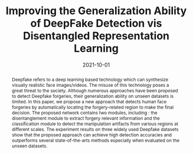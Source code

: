 ---
# 论文完整标题
title: 'Improving the Generalization Ability of DeepFake Detection vis Disentangled Representation Learning'

# 论文作者，此处仅需填写本实验室成员（包括王老师）即可，使用中文姓名
authors:
  - 胡嘉尚
  - 王士林

# 论文发表时间，年-月-日，大致即可
date: '2021-10-01'

# 论文类型， 可选：conference, journal
publication_types: ['conference']

# 会议/期刊名称及缩写
publication: In *Proceedings of IEEE International Conference on Image Processing 2021*
publication_short: In *ICIP 2021*

# 论文摘要，不要有换行
abstract: "Deepfake refers to a deep learning based technology which can synthesize visually realistic face images/videos. The misuse of this technology poses a great threat to the society. Although numerous approaches have been proposed to detect Deepfake forgeries, their generalization ability on unseen datasets is limited. In this paper, we propose a new approach that detects human face forgeries by automatically locating the forgery-related region to make the final decision. The proposed network contains two modules, including : the disentanglement module to extract forgery relevant information and the classification module to detect the manipulation artifacts from various regions at different scales. The experiment results on three widely used Deepfake datasets show that the proposed approach can achieve high detection accuracies and outperforms several state-of-the-arts methods especially when evaluated on the unseen datasets."

# 后续内容无需修改
url_pdf: ''
---